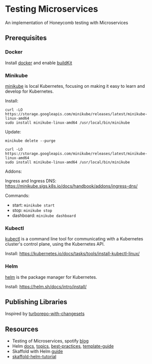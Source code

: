 # Testing Microservices

An implementation of Honeycomb testing with Microservices

## Prerequisites

### Docker

Install [docker](https://docs.docker.com/engine/install/) and enable [buildKit](https://docs.docker.com/build/buildkit/)

### Minikube

[minikube](https://minikube.sigs.k8s.io/docs/start/) is local Kubernetes, focusing on making it easy to learn and develop for Kubernetes.

Install:

```
curl -LO https://storage.googleapis.com/minikube/releases/latest/minikube-linux-amd64
sudo install minikube-linux-amd64 /usr/local/bin/minikube
```

Update:

```
minikube delete --purge

curl -LO https://storage.googleapis.com/minikube/releases/latest/minikube-linux-amd64
sudo install minikube-linux-amd64 /usr/local/bin/minikube
```

Addons:

Ingress and Ingress DNS: https://minikube.sigs.k8s.io/docs/handbook/addons/ingress-dns/

Commands:

- start: `minikube start`
- stop: `minikube stop`
- dashboard: `minikube dashboard`

### Kubectl

[kubectl](https://kubernetes.io/docs/reference/kubectl/) is a command line tool for communicating with a Kubernetes cluster's control plane, using the Kubernetes API.

Install: https://kubernetes.io/docs/tasks/tools/install-kubectl-linux/

### Helm

[helm](https://helm.sh/docs/) is the package manager for Kubernetes.

Install: https://helm.sh/docs/intro/install/

## Publishing Libraries

Inspired by [turborepo-with-changesets](https://github.com/vercel/turbo/tree/main/examples/with-changesets)

## Resources

- Testing of Microservices, spotify [blog](https://engineering.atspotify.com/2018/01/testing-of-microservices/)
- Helm [docs](https://helm.sh/docs/intro/using_helm/), [topics](https://helm.sh/docs/topics/), [best-practices](https://helm.sh/docs/chart_best_practices/), [template-guide](https://helm.sh/docs/chart_template_guide/)
- Skaffold with Helm [guide](https://skaffold.dev/docs/deployers/helm/)
- [skaffold-helm-tutorial](https://github.com/Kapernikov/skaffold-helm-tutorial/tree/main)
